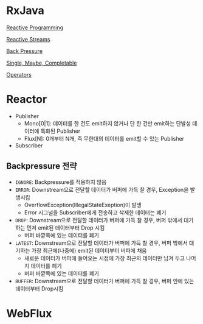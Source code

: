 # RxJava
[Reactive Programming](https://nooose.notion.site/Reactive-Programming-37908bb1a6c441d9bc2272cbf3e493ab)

[Reactive Streams](https://nooose.notion.site/Reactive-Streams-044e6cf525df4cda8a894a11431146dd)

[Back Pressure](https://nooose.notion.site/Flowable-Observable-35085f1b096b41e1b3318b4f5dc869df)

[Single, Maybe, Completable](https://nooose.notion.site/Single-Maybe-Completable-bde309de18004caebe38313fc240a19e)

[Operators](https://nooose.notion.site/Operator-db0644e736704020910b9fe0a395ee34)

# Reactor
- Publisher
  - Mono[0|1]: 데이터를 한 건도 emit하지 않거나 단 한 건만 emit하는 단발성 데이터에 특화된 Publisher
  - Flux[N]: 0개부터 N개, 즉 무한대의 데이터를 emit할 수 있는 Publisher
- Subscriber

## Backpressure 전략
- `IGNORE`: Backpressure를 적용하지 않음
- `ERROR`: Downstream으로 전달할 데이터가 버퍼에 가득 찰 경우, Exception을 발생시킴
  - OverflowException(IllegalStateExeption)이 발생
  - Error 시그널을 Subscriber에게 전송하고 삭제한 데이터는 폐기
- `DROP`: Downstream으로 전달할 데이터가 버퍼에 가득 찰 경우, 버퍼 밖에서 대기하는 먼저 emit된 데이터부터 Drop 시킴
  - 버퍼 바깥쪽에 있는 데이터를 폐기
- `LATEST`: Downstream으로 전달할 데이터가 버퍼에 가득 찰 경우, 버퍼 밖에서 대기하는 가장 최근에(나중에) emit된 데이터부터 버퍼에 채움
  - 새로운 데이터가 버퍼에 들어오는 시점에 가장 최근의 데이터만 남겨 두고 나머지 데이터를 폐기
  - 버퍼 바깥쪽에 있는 데이터를 폐기
- `BUFFER`: Downstream으로 전달할 데이터가 버퍼에 가득 찰 경우, 버퍼 안에 있는 데이터부터 Drop시킴
# WebFlux
